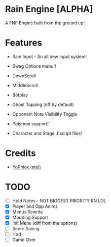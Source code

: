 # Rain Engine [ALPHA]

A FNF Engine built from the ground up!

# Features

* Rain Input - An all new input system!

* Swag Options menu!!

* DownScroll

* MiddleScroll

* Botplay

* Ghost Tapping (off by default)

* Opponent Note Visibility Toggle

* Polymod support!

* Character and Stage .hscript files!

# Credits

* [YoPhlox (me!)](https://x.com/yophlox)

# TODO

- [ ] Hold Notes - NOT BIGGEST PRIORITY RN LOL
- [x] Player and Opp Anims
- [x] Menus Rewrite
- [x] Modding Support
- [x] Init Menu (diff from the options)
- [ ] Score Saving
- [ ] Hud
- [ ] Game Over
